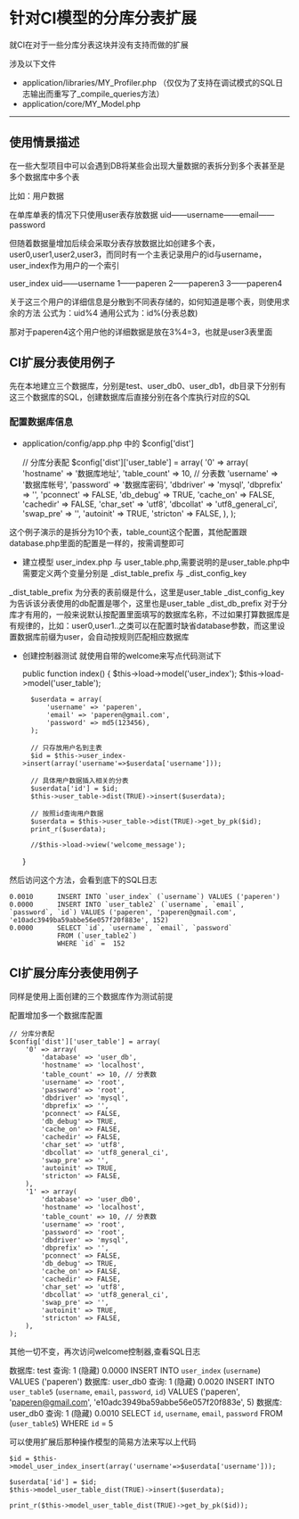 # 针对CI模型的分库分表扩展

就CI在对于一些分库分表这块并没有支持而做的扩展

涉及以下文件

* application/libraries/MY_Profiler.php （仅仅为了支持在调试模式的SQL日志输出而重写了_compile_queries方法）
* application/core/MY_Model.php

---------------------

## 使用情景描述

在一些大型项目中可以会遇到DB将某些会出现大量数据的表拆分到多个表甚至是多个数据库中多个表

比如：用户数据

在单库单表的情况下只使用user表存放数据
uid——username——email——password

但随着数据量增加后续会采取分表存放数据比如创建多个表，user0,user1,user2,user3，而同时有一个主表记录用户的id与username，user_index作为用户的一个索引

user_index
uid——username
1——paperen
2——paperen3
3——paperen4

关于这三个用户的详细信息是分散到不同表存储的，如何知道是哪个表，则使用求余的方法
公式为：uid%4
通用公式为：id%(分表总数)

那对于paperen4这个用户他的详细数据是放在3%4=3，也就是user3表里面

## CI扩展分表使用例子

先在本地建立三个数据库，分别是test、user_db0、user_db1，db目录下分别有这三个数据库的SQL，创建数据库后直接分别在各个库执行对应的SQL

### 配置数据库信息
* application/config/app.php 中的 $config['dist']

	// 分库分表配
	$config['dist']['user_table'] = array(
		'0' => array(
			'hostname' => '数据库地址',
			'table_count' => 10, // 分表数
			'username' => '数据库帐号',
			'password' => '数据库密码',
			'dbdriver' => 'mysql',
			'dbprefix' => '',
			'pconnect' => FALSE,
			'db_debug' => TRUE,
			'cache_on' => FALSE,
			'cachedir' => FALSE,
			'char_set' => 'utf8',
			'dbcollat' => 'utf8_general_ci',
			'swap_pre' => '',
			'autoinit' => TRUE,
			'stricton' => FALSE,
		),
	);

这个例子演示的是拆分为10个表，table_count这个配置，其他配置跟database.php里面的配置是一样的，按需调整即可

* 建立模型
user_index.php 与 user_table.php,需要说明的是user_table.php中需要定义两个变量分别是 _dist_table_prefix 与 _dist_config_key

_dist_table_prefix 为分表的表前缀是什么，这里是user_table
_dist_config_key 为告诉该分表使用的db配置是哪个，这里也是user_table
_dist_db_prefix 对于分库才有用的，一般来说默认按配置里面填写的数据库名称，不过如果打算数据库是有规律的，比如：user0,user1..之类可以在配置时缺省database参数，而这里设置数据库前缀为user，会自动按规则匹配相应数据库

* 创建控制器测试
就使用自带的welcome来写点代码测试下

	public function index()
	{
		$this->load->model('user_index');
		$this->load->model('user_table');
		
		$userdata = array(
			'username' => 'paperen',
			'email' => 'paperen@gmail.com',
			'password' => md5(123456),
		);
		
		// 只存放用户名到主表
		$id = $this->user_index->insert(array('username'=>$userdata['username']));
		
		// 具体用户数据插入相关的分表	
		$userdata['id'] = $id;
		$this->user_table->dist(TRUE)->insert($userdata);
		
		// 按照id查询用户数据
		$userdata = $this->user_table->dist(TRUE)->get_by_pk($id);
		print_r($userdata);
		
		//$this->load->view('welcome_message');
	}
	
然后访问这个方法，会看到底下的SQL日志

	0.0010  	INSERT INTO `user_index` (`username`) VALUES ('paperen') 
	0.0000  	INSERT INTO `user_table2` (`username`, `email`, `password`, `id`) VALUES ('paperen', 'paperen@gmail.com', 'e10adc3949ba59abbe56e057f20f883e', 152) 
	0.0000  	SELECT `id`, `username`, `email`, `password`
				FROM (`user_table2`)
				WHERE `id` =  152


## CI扩展分库分表使用例子

同样是使用上面创建的三个数据库作为测试前提

配置增加多一个数据库配置

	// 分库分表配
	$config['dist']['user_table'] = array(
		'0' => array(
			'database' => 'user_db',
			'hostname' => 'localhost',
			'table_count' => 10, // 分表数
			'username' => 'root',
			'password' => 'root',
			'dbdriver' => 'mysql',
			'dbprefix' => '',
			'pconnect' => FALSE,
			'db_debug' => TRUE,
			'cache_on' => FALSE,
			'cachedir' => FALSE,
			'char_set' => 'utf8',
			'dbcollat' => 'utf8_general_ci',
			'swap_pre' => '',
			'autoinit' => TRUE,
			'stricton' => FALSE,
		),
		'1' => array(
			'database' => 'user_db0',
			'hostname' => 'localhost',
			'table_count' => 10, // 分表数
			'username' => 'root',
			'password' => 'root',
			'dbdriver' => 'mysql',
			'dbprefix' => '',
			'pconnect' => FALSE,
			'db_debug' => TRUE,
			'cache_on' => FALSE,
			'cachedir' => FALSE,
			'char_set' => 'utf8',
			'dbcollat' => 'utf8_general_ci',
			'swap_pre' => '',
			'autoinit' => TRUE,
			'stricton' => FALSE,
		),
	);
	
其他一切不变，再次访问welcome控制器,查看SQL日志

  数据库:  test   查询: 1  (隐藏)
	0.0000  	INSERT INTO `user_index` (`username`) VALUES ('paperen') 
  数据库:  user_db0   查询: 1  (隐藏)
	0.0020  	INSERT INTO `user_table5` (`username`, `email`, `password`, `id`) VALUES ('paperen', 'paperen@gmail.com', 'e10adc3949ba59abbe56e057f20f883e', 5) 
  数据库:  user_db0   查询: 1  (隐藏)
	0.0010  	SELECT `id`, `username`, `email`, `password`
				FROM (`user_table5`)
				WHERE `id` =  5 
				

可以使用扩展后那种操作模型的简易方法来写以上代码

	$id = $this->model_user_index_insert(array('username'=>$userdata['username']));
	
	$userdata['id'] = $id;
	$this->model_user_table_dist(TRUE)->insert($userdata);

	print_r($this->model_user_table_dist(TRUE)->get_by_pk($id));	